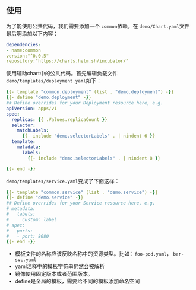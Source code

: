 ## 使用


为了能使用公共代码，我们需要添加一个 `common`依赖。在 `demo/Chart.yaml`文件最后啊添加以下内容：

```yaml
dependencies:
- name:common
version:"^0.0.5"
repository:"https://charts.helm.sh/incubator/"
```


使用辅助chart中的公共代码。首先编辑负载文件 `demo/templates/deployment.yaml`如下：

```yaml
{{- template "common.deployment" (list . "demo.deployment") -}}
{{- define "demo.deployment" -}}
## Define overrides for your Deployment resource here, e.g.
apiVersion: apps/v1
spec:
  replicas: {{ .Values.replicaCount }}
  selector:
    matchLabels:
      {{- include "demo.selectorLabels" . | nindent 6 }}
  template:
    metadata:
      labels:
        {{- include "demo.selectorLabels" . | nindent 8 }}

{{- end -}}
```





`demo/templates/service.yaml`变成了下面这样：

```yaml
{{- template "common.service" (list . "demo.service") -}}
{{- define "demo.service" -}}
## Define overrides for your Service resource here, e.g.
# metadata:
#   labels:
#     custom: label
# spec:
#   ports:
#   - port: 8080
{{- end -}}
```




* 模板文件的名称应该反映名称中的资源类型。比如：`foo-pod.yaml`， `bar-svc.yaml`
* yaml注释中的模板字符串仍然会被解析
* 镜像使用固定版本或者范围版本。
* define是全局的模板，需要给不同的模板添加命名空间
